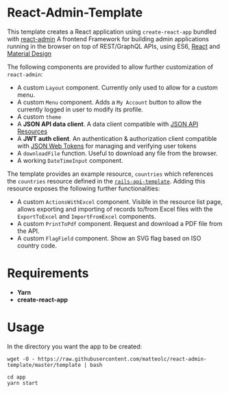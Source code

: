# React-Admin-Template
This template creates a React application using `create-react-app` bundled with 
[react-admin](https://marmelab.com/react-admin/index.html) A frontend Framework 
for building admin applications running in the browser on top of REST/GraphQL APIs, 
using ES6, [React](https://facebook.github.io/react/) and [Material Design](https://material.io/)

The following components are provided to allow further customization of `react-admin`:

+ A custom `Layout` component. Currently only used to allow for a custom menu.
+ A custom `Menu` component. Adds a `My Account` button to allow the currently logged in user to modify its profile.
+ A custom `theme`
+ A **JSON API data client**. A data client compatible with [JSON API Resources](http://jsonapi-resources.com)
+ A **JWT auth client**. An authentication & authorization client compatible with [JSON Web Tokens](https://jwt.io/) for managing and verifying user tokens
+ A `downloadFile` function. Useful to download any file from the browser.
+ A working `DateTimeInput` component.

The template provides an example resource, `countries` which references the `countries` resource defined in
the [`rails-api-template`](https://github.com/fabbricadigitale/rails-api-template). Adding this resource exposes 
the following further functionalities:

+ A custom `ActionsWithExcel` component. Visible in the resource list page, allows exporting and importing of records to/from Excel files
with the `ExportToExcel` and `ImportFromExcel` components.
+ A custom `PrintToPdf` component. Request and download a PDF file from the API.
+ A custom `FlagField` component. Show an SVG flag based on ISO country code.

# Requirements

+ **Yarn**
+ **create-react-app**

# Usage

In the directory you want the app to be created:

```
wget -O - https://raw.githubusercontent.com/matteolc/react-admin-template/master/template | bash
```

```
cd app
yarn start
```
